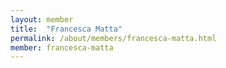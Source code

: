 ```yaml
---
layout: member
title:  "Francesca Matta"
permalink: /about/members/francesca-matta.html
member: francesca-matta
---
```

